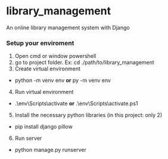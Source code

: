 # library_management
An online library management system with Django

### Setup your enviroment
1. Open cmd or window powershell
2. go to project folder. Ex: cd ./path/to/library_management
3. Create virtual environment
- python -m venv env **or** py -m venv env
4. Run virtual environment
- .\env\Scripts\activate **or** .\env\Scripts\activate.ps1
5. Install the necessary python libraries (in this project: only 2)
- pip install django pillow
6. Run server
- python manage.py runserver
 
